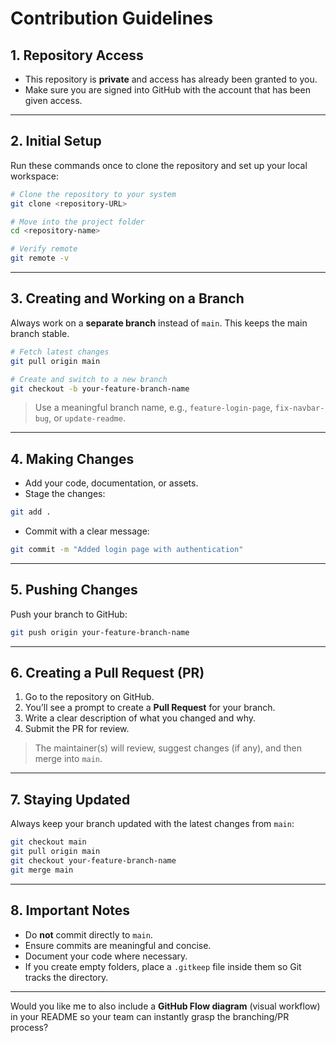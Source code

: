 # Contribution Guidelines

## 1. Repository Access

- This repository is **private** and access has already been granted to you.
- Make sure you are signed into GitHub with the account that has been given access.

---

## 2. Initial Setup

Run these commands once to clone the repository and set up your local workspace:

```bash
# Clone the repository to your system
git clone <repository-URL>

# Move into the project folder
cd <repository-name>

# Verify remote
git remote -v
```

---

## 3. Creating and Working on a Branch

Always work on a **separate branch** instead of `main`. This keeps the main branch stable.

```bash
# Fetch latest changes
git pull origin main

# Create and switch to a new branch
git checkout -b your-feature-branch-name
```

> Use a meaningful branch name, e.g., `feature-login-page`, `fix-navbar-bug`, or `update-readme`.

---

## 4. Making Changes

- Add your code, documentation, or assets.
- Stage the changes:

```bash
git add .
```

- Commit with a clear message:

```bash
git commit -m "Added login page with authentication"
```

---

## 5. Pushing Changes

Push your branch to GitHub:

```bash
git push origin your-feature-branch-name
```

---

## 6. Creating a Pull Request (PR)

1. Go to the repository on GitHub.
2. You’ll see a prompt to create a **Pull Request** for your branch.
3. Write a clear description of what you changed and why.
4. Submit the PR for review.

> The maintainer(s) will review, suggest changes (if any), and then merge into `main`.

---

## 7. Staying Updated

Always keep your branch updated with the latest changes from `main`:

```bash
git checkout main
git pull origin main
git checkout your-feature-branch-name
git merge main
```

---

## 8. Important Notes

- Do **not** commit directly to `main`.
- Ensure commits are meaningful and concise.
- Document your code where necessary.
- If you create empty folders, place a `.gitkeep` file inside them so Git tracks the directory.

---

Would you like me to also include a **GitHub Flow diagram** (visual workflow) in your README so your team can instantly grasp the branching/PR process?
